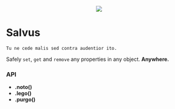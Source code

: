 <div align="center" style="margin:30px 0 40px">
	<img src="http://www.analogbird.com/static/img/playground/salvus.png"/>
</div>


Salvus
=========

```
Tu ne cede malis sed contra audentior ito.
```

Safely `set`, `get` and `remove` any properties in any object. **Anywhere.**

### API

 * **.noto()**
 * **.lego()**
 * **.purgo()**


